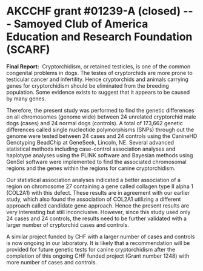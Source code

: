 
AKCCHF grant \#01239-A (closed) ---  Samoyed Club of America Education and Research Foundation (SCARF)
=====================================================================================================

**Final Report:**  Cryptorchidism, or retained testicles, is one of the
common congenital problems in dogs. The testes of cryptorchids are more
prone to testicular cancer and infertility. Hence cryptorchids and
animals carrying genes for cryptorchidism should be eliminated from the
breeding population. Some evidence exists to suggest that it appears to
be caused by many genes.

Therefore, the present study was performed to find the genetic
differences on all chromosomes (genome wide) between 24 unrelated
cryptorchid male dogs (cases) and 24 normal dogs (controls). A total of
173,662 genetic differences called single nucleotide polymorphisms
(SNPs) through out the genome were tested between 24 cases and 24
controls using the CanineHD Genotyping BeadChip at GeneSeek, Lincoln,
NE. Several advanced statistical methods including case-control
association analyses and haplotype analyses using the PLINK software and
Bayesian methods using GenSel software were implemented to find the
associated chromosomal regions and the genes within the regions for
canine cryptorchidism.

Our statistical association analyses indicated a better association of a
region on chromosome 27 containing a gene called collagen type II alpha
1 (COL2A1) with this defect. These results are in agreement with our
earlier study, which also found the association of COL2A1 utilizing a
different approach called candidate gene approach. Hence the present
results are very interesting but still inconclusive. However, since this
study used only 24 cases and 24 controls, the results need to be further
validated with a larger number of cryptorchid cases and controls.

A similar project funded by CHF with a larger number of cases and
controls is now ongoing in our laboratory. It is likely that a
recommendation will be provided for future genetic tests for canine
cryptorchidism after the completion of this ongoing CHF funded project
(Grant number 1248) with more number of cases and controls.
